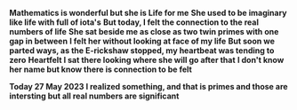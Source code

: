 **Mathematics is wonderful but she is Life for me**
**She used to be imaginary like life with full of iota's**
**But today, I felt the connection to the real numbers of life**
**She sat beside me as close as two twin primes with one gap in between**
**I felt her without looking at face of my life**
**But soon we parted ways, as the E-rickshaw stopped, my heartbeat was tending to zero**
**Heartfelt I sat there looking where she will go after that**
**I don't know her name but know there is connection to be felt**

**Today 27 May 2023 I realized something, and that is primes and those are intersting but all real numbers are significant**

